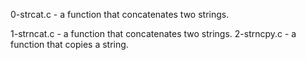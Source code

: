 0-strcat.c - a function that concatenates two strings.

1-strncat.c - a function that concatenates two strings.
2-strncpy.c - a function that copies a string.

